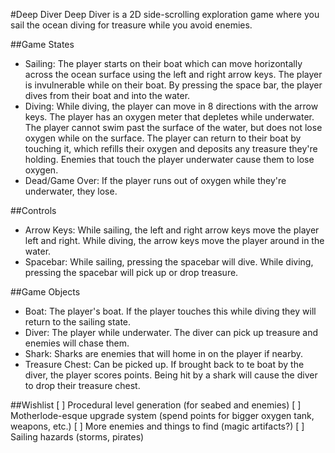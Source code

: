 #Deep Diver
Deep Diver is a 2D side-scrolling exploration game where you sail the ocean diving for treasure while you avoid enemies.

##Game States
 - Sailing: The player starts on their boat which can move horizontally across the ocean surface using the left and right arrow keys. The player is invulnerable while on their boat. By pressing the space bar, the player dives from their boat and into the water.
 - Diving: While diving, the player can move in 8 directions with the arrow keys. The player has an oxygen meter that depletes while underwater. The player cannot swim past the surface of the water, but does not lose oxygen while on the surface. The player can return to their boat by touching it, which refills their oxygen and deposits any treasure they're holding. Enemies that touch the player underwater cause them to lose oxygen.
 - Dead/Game Over: If the player runs out of oxygen while they're underwater, they lose.

##Controls
 - Arrow Keys: While sailing, the left and right arrow keys move the player left and right. While diving, the arrow keys move the player around in the water.
 - Spacebar: While sailing, pressing the spacebar will dive. While diving, pressing the spacebar will pick up or drop treasure.

##Game Objects
 - Boat: The player's boat. If the player touches this while diving they will return to the sailing state.
 - Diver: The player while underwater. The diver can pick up treasure and enemies will chase them.
 - Shark: Sharks are enemies that will home in on the player if nearby.
 - Treasure Chest: Can be picked up. If brought back to te boat by the diver, the player scores points. Being hit by a shark will cause the diver to drop their treasure chest.

##Wishlist
 [ ] Procedural level generation (for seabed and enemies)
 [ ] Motherlode-esque upgrade system (spend points for bigger oxygen tank, weapons, etc.)
 [ ] More enemies and things to find (magic artifacts?)
 [ ] Sailing hazards (storms, pirates)
